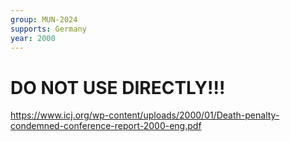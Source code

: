```yaml
---
group: MUN-2024
supports: Germany
year: 2000
---
```

# DO NOT USE DIRECTLY!!!
https://www.icj.org/wp-content/uploads/2000/01/Death-penalty-condemned-conference-report-2000-eng.pdf